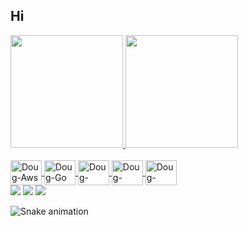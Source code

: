 ## Hi 
 <div>
  <a href="https://github.com/douglasleomendes">
  <img height="180em" src="https://github-readme-stats.vercel.app/api?username=douglasleomendes&show_icons=true&theme=dark&include_all_commits=true&count_private=true"/>
  <img height="180em" src="https://github-readme-stats.vercel.app/api/top-langs/?username=douglasleomendes&layout=compact&langs_count=16&theme=dark"/>
</div>
<div style="display: inline_block"><br>
  <img align="center" alt="Doug-Aws" height="40" width="50" src="https://cdn.jsdelivr.net/gh/devicons/devicon/icons/amazonwebservices/amazonwebservices-original.svg">
  <img align="center" alt="Doug-Go" height="40" width="50" src="https://cdn.jsdelivr.net/gh/devicons/devicon/icons/go/go-original.svg">
  <img align="center" alt="Doug-Linux" height="40" width="50" src="https://cdn.jsdelivr.net/gh/devicons/devicon/icons/linux/linux-original.svg">
  <img align="center" alt="Doug-Docker" height="40" width="50" src="https://cdn.jsdelivr.net/gh/devicons/devicon/icons/docker/docker-original.svg">
  <img align="center" alt="Doug-Kube" height="40" width="50" src="https://cdn.jsdelivr.net/gh/devicons/devicon/icons/kubernetes/kubernetes-plain.svg">
</div>
 
  
<div> 
  <a href="https://instagram.com/dougmendess" target="_blank"><img src="https://img.shields.io/badge/-Instagram-%23E4405F?style=for-the-badge&logo=instagram&logoColor=white" target="_blank"></a>
  <a href = "mailto:douglasleomendes@hotmail.com"><img src="https://img.shields.io/badge/-Gmail-%23333?style=for-the-badge&logo=gmail&logoColor=white" target="_blank"></a>
  <a href="https://www.linkedin.com/in/douglas-leonardo-mendes-4536b339/" target="_blank"><img src="https://img.shields.io/badge/-LinkedIn-%230077B5?style=for-the-badge&logo=linkedin&logoColor=white" target="_blank"></a> 
 
  ![Snake animation](https://github.com/rafaballerini/douglasleomendes/blob/output/github-contribution-grid-snake.svg)
 
</div>
